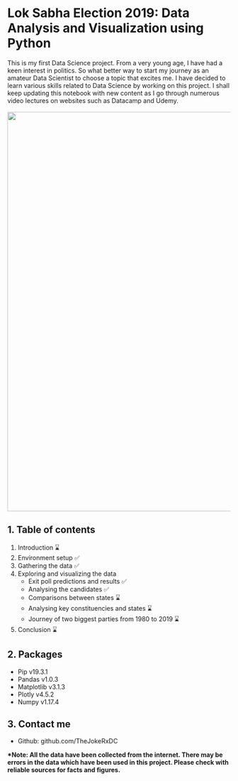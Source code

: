 # Lok Sabha Election 2019: Data Analysis and Visualization using Python
This is my first Data Science project. From a very young age, I have had a keen interest in politics. So what better way to start my journey as an amateur Data Scientist to choose a topic that excites me. I have decided to learn various skills related to Data Science by working on this project. I shall keep updating this notebook with new content as I go through numerous video lectures on websites such as Datacamp and Udemy.<br><br>
<img src="https://www.ft.com/__origami/service/image/v2/images/raw/http%3A%2F%2Fcom.ft.imagepublish.upp-prod-us.s3.amazonaws.com%2F5c2322c8-7deb-11e9-81d2-f785092ab560?fit=scale-down&source=next&width=700" width="900">

## 1. Table of contents
1. Introduction :hourglass:
2. Environment setup :white_check_mark:
3. Gathering the data :white_check_mark:
4. Exploring and visualizing the data
    - Exit poll predictions and results :white_check_mark:
    - Analysing the candidates :white_check_mark:
    - Comparisons between states :hourglass:
    - Analysing key constituencies and states :hourglass:
    - Journey of two biggest parties from 1980 to 2019 :hourglass:
5. Conclusion :hourglass:
 
## 2. Packages
- Pip v19.3.1
- Pandas v1.0.3
- Matplotlib v3.1.3
- Plotly v4.5.2
- Numpy v1.17.4

## 3. Contact me
- Github: github.com/TheJokeRxDC

<b>*Note: All the data have been collected from the internet. There may be errors in the data which have been used in this project. Please check with reliable sources for facts and figures.</b>
